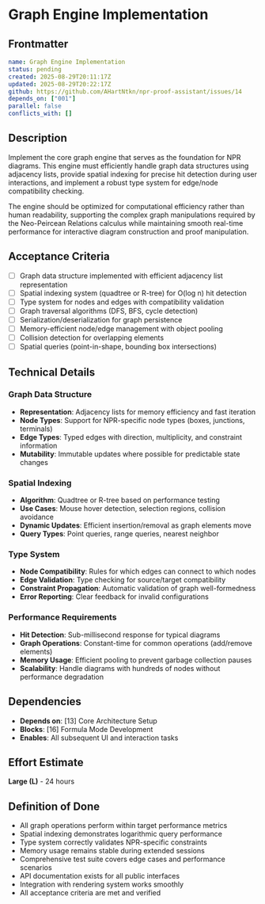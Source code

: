 # Graph Engine Implementation

## Frontmatter

```yaml
name: Graph Engine Implementation
status: pending
created: 2025-08-29T20:11:17Z
updated: 2025-08-29T20:22:17Z
github: https://github.com/AHartNtkn/npr-proof-assistant/issues/14
depends_on: ["001"]
parallel: false
conflicts_with: []
```

## Description

Implement the core graph engine that serves as the foundation for NPR diagrams. This engine must efficiently handle graph data structures using adjacency lists, provide spatial indexing for precise hit detection during user interactions, and implement a robust type system for edge/node compatibility checking.

The engine should be optimized for computational efficiency rather than human readability, supporting the complex graph manipulations required by the Neo-Peircean Relations calculus while maintaining smooth real-time performance for interactive diagram construction and proof manipulation.

## Acceptance Criteria

- [ ] Graph data structure implemented with efficient adjacency list representation
- [ ] Spatial indexing system (quadtree or R-tree) for O(log n) hit detection
- [ ] Type system for nodes and edges with compatibility validation
- [ ] Graph traversal algorithms (DFS, BFS, cycle detection)
- [ ] Serialization/deserialization for graph persistence
- [ ] Memory-efficient node/edge management with object pooling
- [ ] Collision detection for overlapping elements
- [ ] Spatial queries (point-in-shape, bounding box intersections)

## Technical Details

### Graph Data Structure
- **Representation**: Adjacency lists for memory efficiency and fast iteration
- **Node Types**: Support for NPR-specific node types (boxes, junctions, terminals)
- **Edge Types**: Typed edges with direction, multiplicity, and constraint information
- **Mutability**: Immutable updates where possible for predictable state changes

### Spatial Indexing
- **Algorithm**: Quadtree or R-tree based on performance testing
- **Use Cases**: Mouse hover detection, selection regions, collision avoidance
- **Dynamic Updates**: Efficient insertion/removal as graph elements move
- **Query Types**: Point queries, range queries, nearest neighbor

### Type System
- **Node Compatibility**: Rules for which edges can connect to which nodes
- **Edge Validation**: Type checking for source/target compatibility
- **Constraint Propagation**: Automatic validation of graph well-formedness
- **Error Reporting**: Clear feedback for invalid configurations

### Performance Requirements
- **Hit Detection**: Sub-millisecond response for typical diagrams
- **Graph Operations**: Constant-time for common operations (add/remove elements)
- **Memory Usage**: Efficient pooling to prevent garbage collection pauses
- **Scalability**: Handle diagrams with hundreds of nodes without performance degradation

## Dependencies

- **Depends on**: [13] Core Architecture Setup
- **Blocks**: [16] Formula Mode Development
- **Enables**: All subsequent UI and interaction tasks

## Effort Estimate

**Large (L)** - 24 hours

## Definition of Done

- All graph operations perform within target performance metrics
- Spatial indexing demonstrates logarithmic query performance
- Type system correctly validates NPR-specific constraints
- Memory usage remains stable during extended sessions
- Comprehensive test suite covers edge cases and performance scenarios
- API documentation exists for all public interfaces
- Integration with rendering system works smoothly
- All acceptance criteria are met and verified

